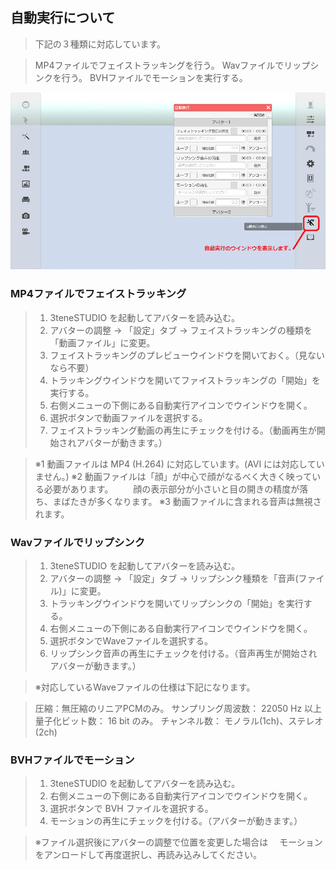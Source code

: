 ## 自動実行について

>下記の３種類に対応しています。

>MP4ファイルでフェイストラッキングを行う。
>Wavファイルでリップシンクを行う。
>BVHファイルでモーションを実行する。

![画像](image/autorun_1.png "自動実行ウインドウ")


### MP4ファイルでフェイストラッキング

>1. 3teneSTUDIO を起動してアバターを読み込む。
>2. アバターの調整 → 「設定」タブ → フェイストラッキングの種類を「動画ファイル」に変更。
>3. フェイストラッキングのプレビューウインドウを開いておく。（見ないなら不要）
>4. トラッキングウインドウを開いてファイストラッキングの「開始」を実行する。
>5. 右側メニューの下側にある自動実行アイコンでウインドウを開く。
>6. 選択ボタンで動画ファイルを選択する。
>7. フェイストラッキング動画の再生にチェックを付ける。（動画再生が開始されアバターが動きます。）

>※1 動画ファイルは MP4 (H.264) に対応しています。(AVI には対応していません。)
>※2 動画ファイルは「顔」が中心で顔がなるべく大きく映っている必要があります。
>　　顔の表示部分が小さいと目の開きの精度が落ち、まばたきが多くなります。
>※3 動画ファイルに含まれる音声は無視されます。


### Wavファイルでリップシンク

>1. 3teneSTUDIO を起動してアバターを読み込む。
>2. アバターの調整 → 「設定」タブ → リップシンク種類を「音声(ファイル)」に変更。
>4. トラッキングウインドウを開いてリップシンクの「開始」を実行する。
>5. 右側メニューの下側にある自動実行アイコンでウインドウを開く。
>6. 選択ボタンでWaveファイルを選択する。
>7. リップシンク音声の再生にチェックを付ける。（音声再生が開始されアバターが動きます。）

>※対応しているWaveファイルの仕様は下記になります。

>圧縮：無圧縮のリニアPCMのみ。
>サンプリング周波数： 22050 Hz 以上
>量子化ビット数： 16 bit のみ。
>チャンネル数： モノラル(1ch)、ステレオ(2ch)


### BVHファイルでモーション

>1. 3teneSTUDIO を起動してアバターを読み込む。
>2. 右側メニューの下側にある自動実行アイコンでウインドウを開く。
>3. 選択ボタンで BVH ファイルを選択する。
>4. モーションの再生にチェックを付ける。（アバターが動きます。）

>※ファイル選択後にアバターの調整で位置を変更した場合は
>　モーションをアンロードして再度選択し、再読み込みしてください。



